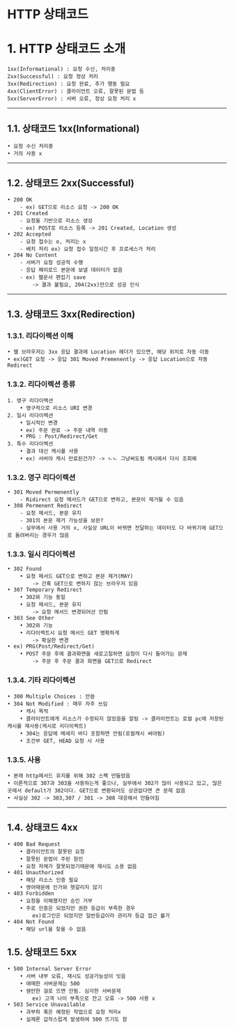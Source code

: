 HTTP 상태코드
=============
# 1. HTTP 상태코드 소개
    1xx(Informational) : 요청 수신, 처리중
    2xx(Successful) : 요청 정상 처리
    3xx(Redirection) : 요청 완료, 추가 행동 필요
    4xx(ClientError) : 클라이언트 오류, 잘못된 문법 등
    5xx(ServerError) : 서버 오류, 정상 요청 처리 x
***

## 1.1. 상태코드 1xx(Informational)
    • 요청 수신 처리중
    • 거의 사용 x
***

## 1.2. 상태코드 2xx(Successful)
    • 200 OK
        - ex) GET으로 리소스 요청 -> 200 OK
    • 201 Created
        - 요청을 기반으로 리소스 생성
        - ex) POST로 리소스 등록 -> 201 Created, Location 생성
    • 202 Accepted
        - 요청 접수는 o, 처리는 x
        - 배치 처리 ex) 요청 접수 일정시간 후 프로세스가 처리
    • 204 No Content
        - 서버가 요청 성공적 수행
        - 응답 페이로드 본문에 보낼 데이터가 없음
        - ex) 웹문서 편집기 save
            -> 결과 불필요, 204(2xx)만으로 성공 인식
***

## 1.3. 상태코드 3xx(Redirection)
### 1.3.1. 리다이렉션 이해
    • 웹 브라우저는 3xx 응답 결과에 Location 헤더가 있으면, 해당 위치로 자동 이동
    • ex)GET 요청 -> 응답 301 Moved Premenently -> 응답 Location으로 자동 Redirect
### 1.3.2. 리다이렉션 종류
    1. 영구 리다이렉션
        • 영구적으로 리소스 URI 변경
    2. 일시 리다이렉션
        • 일시적인 변경
        • ex) 주문 완료 -> 주문 내역 이동
        • PRG : Post/Redirect/Get
    3. 특수 리다이렉션
        • 결과 대신 캐시를 사용
        • ex) 서버야 캐시 만료된건가? -> ㄴㄴ 그냥써도됨 캐시에서 다시 조회해
### 1.3.2. 영구 리다이렉션
    • 301 Moved Permenently
        - Ridirect 요청 메서드가 GET으로 변하고, 본문이 제거될 수 있음
    • 308 Permenent Redirect
        - 요청 메서드, 본문 유지
        - 301의 본문 제거 가능성을 보완?
        - 실무에서 사용 거의 x, 사실상 URL이 바뀌면 전달하는 데이터도 다 바뀌기에 GET으로 돌려버리는 경우가 많음
### 1.3.3. 일시 리다이렉션
    • 302 Found
        • 요청 메서드 GET으로 변하고 본문 제거(MAY)
            -> 간혹 GET으로 변하지 않는 브라우저 있음
    • 307 Temporary Redirect
        • 302와 기능 동일
        • 요청 메서드, 본문 유지
            -> 요청 메서드 변경되어선 안됨
    • 303 See Other
        • 302와 기능
        • 리다이렉트시 요청 메서드 GET 명확하게
            -> 확실한 변경
    • ex) PRG(Post/Redirect/Get) 
        • POST 주문 후에 결과화면을 새로고침하면 요청이 다시 들어가는 문제 
            -> 주문 후 주문 결과 화면을 GET으로 Redirect
### 1.3.4. 기타 리다이렉션
    • 300 Multiple Choices : 안씀
    • 304 Not Modified : 매우 자주 쓰임
        • 캐시 목적
        • 클라이언트에게 리소스가 수정되지 않았음을 알림 -> 클라이언트는 로컬 pc에 저장된 캐시를 재사용(캐시로 리다이렉트)
        • 304는 응답에 메세지 바디 포함하면 안됨(로컬캐시 써야됨)
        • 조건부 GET, HEAD 요청 시 사용

### 1.3.5. 사용
    • 본래 http메서드 유지를 위해 302 스펙 만들었음
    • 이론적으로 307과 303을 사용하는게 좋으나, 실무에서 302가 많이 사용되고 있고, 많은 곳에서 default가 302이다. GET으로 변환되어도 상관없다면 큰 문제 없음
    • 사실상 302 -> 303,307 / 301 -> 308 대응해서 만들어짐
***

## 1.4. 상태코드 4xx
    • 400 Bad Request
        • 클라이언트의 잘못된 요청
        • 잘못된 문법이 주된 원인
        • 요청 자체가 잘못되었기때문에 재시도 소용 없음
    • 401 Unauthorized
        • 해당 리소스 인증 필요
        • 영어때문에 인가와 헷갈리지 않기
    • 403 Forbidden
        • 요청을 이해했지만 승인 거부
        • 주로 인증은 되었지만 권한 등급이 부족한 경우 
            ex)로그인은 되었지만 일반등급이라 관리자 등급 접근 불가 
    • 404 Not Found
        • 해당 url을 찾을 수 없음
## 1.5. 상태코드 5xx
    • 500 Internal Server Error
        • 서버 내부 오류, 재시도 성공가능성이 잇음
        • 애매한 서버문제는 500
        • 웬만한 걸로 뜨면 안됨. 심각한 서버문제
            ex) 고객 나이 부족으로 잔고 오류 -> 500 사용 x 
    • 503 Service Unavailable
        • 과부하 혹은 예정된 작업으로 요청 처리x
        • 실제론 갑작스럽게 발생하여 500 뜨기도 함


##